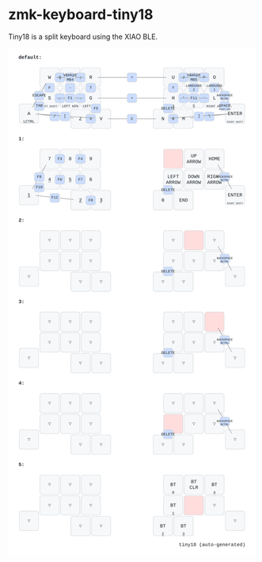 # zmk-keyboard-tiny18

Tiny18 is a split keyboard using the XIAO BLE.

![tiny18 keymap](keymap-drawer/tiny18.svg)

